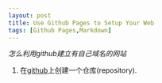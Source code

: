 ```yaml
---
layout: post
title: Use Github Pages to Setup Your Web
tags: [Github Pages,Markdown]
---
```

*怎么利用github建立有自己域名的网站*

1. 在[github](https://github.com/)上创建一个仓库(repository).

